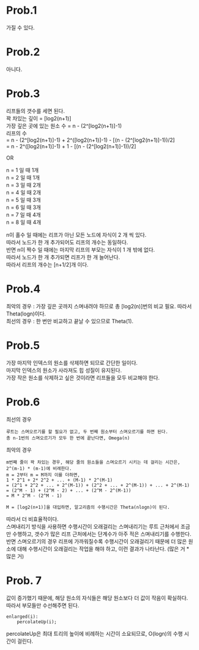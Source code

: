 # Prob.1
가질 수 있다.

# Prob.2
아니다.

# Prob.3
리프들의 갯수를 세면 된다.  
꽉 차있는 깊이 = [log2(n+1)]  
가장 깊은 곳에 있는 원소 수 = n - (2^[log2(n+1)]-1)  
리프의 수  
 = n - (2^[log2(n+1)]-1) + 2^([log2(n+1)]-1) - [(n - (2^[log2(n+1)]-1))/2]  
 = n - 2^([log2(n+1)]-1) + 1 - [(n - (2^[log2(n+1)]-1))/2]
  
OR  
  
n = 1 일 때 1개  
n = 2 일 때 1개  
n = 3 일 때 2개  
n = 4 일 때 2개  
n = 5 일 때 3개  
n = 6 일 때 3개  
n = 7 일 때 4개  
n = 8 일 때 4개  
  
n이 홀수 일 때에는 리프가 아닌 모든 노드에 자식이 2 개 씩 있다.  
따라서 노드가 한 개 추가되어도 리프의 개수는 동일하다.  
반면 n이 짝수 일 때에는 마지막 리프의 부모는 자식이 1 개 밖에 없다.  
따라서 노드가 한 개 추가되면 리프가 한 개 늘어난다.  
따라서 리프의 개수는 [n+1/2]개 이다.  

# Prob.4
최악의 경우 : 가장 깊은 곳까지 스며내려야 하므로 총 [log2(n)]번의 비교 필요. 따라서 Theta(logn)이다.  
최선의 경우 : 한 번만 비교하고 끝날 수 있으므로 Theta(1).

# Prob.5
가장 마지막 인덱스의 원소를 삭제하면 되므로 간단한 일이다.  
마지막 인덱스의 원소가 사라져도 힙 성질이 유지된다.  
가장 작은 원소를 삭제하고 싶은 것이라면 리프들을 모두 비교해야 한다.

# Prob.6
최선의 경우
```
루트는 스며오르기를 할 필요가 없고, 두 번째 원소부터 스며오르기를 하면 된다.
총 n-1번의 스며오르기가 모두 한 번에 끝난다면, Omega(n)
```
최악의 경우
```
m번째 줄이 꽉 차있는 경우, 해당 줄의 원소들을 스며오르기 시키는 데 걸리는 시간은, 2^(m-1) * (m-1)에 비례한다.
m = 2부터 m = M까지 이를 더하면,
1 * 2^1 + 2* 2^2 + ... + (M-1) * 2^(M-1)
= (2^1 + 2^2 + ... + 2^(M-1)) + (2^2 + ... + 2^(M-1)) + ... + 2^(M-1)
= (2^M - 1) + (2^M - 2) + ... + (2^M - 2^(M-1))
= M * 2^M - (2^M - 1)

M = [log2(n+1)]을 대입하면, 알고리즘의 수행시간은 Theta(nlogn)이 된다.
```
따라서 더 비효율적이다.  
스며내리기 방식을 사용하면 수행시간이 오래걸리는 스며내리기는 루트 근처에서 조금만 수행하고, 갯수가 많은 리프 근처에서는 단계수가 아주 적은 스며내리기를 수행한다.  
반면 스며오르기의 경우 리프에 가까워질수록 수행시간이 오래걸리기 때문에 더 많은 원소에 대해 수행시간이 오래걸리는 작업을 해야 하고, 이런 결과가 나타난다. (많은 거 * 많은 거)

# Prob. 7
값이 증가했기 때문에, 해당 원소의 자식들은 해당 원소보다 더 값이 작음이 확실하다.  
따라서 부모들만 수선해주면 된다.  
```
enlarged(i):
    percolateUp(i);
```
percolateUp은 최대 트리의 높이에 비례하는 시간이 소요되므로, O(logn)의 수행 시간이 걸린다.
